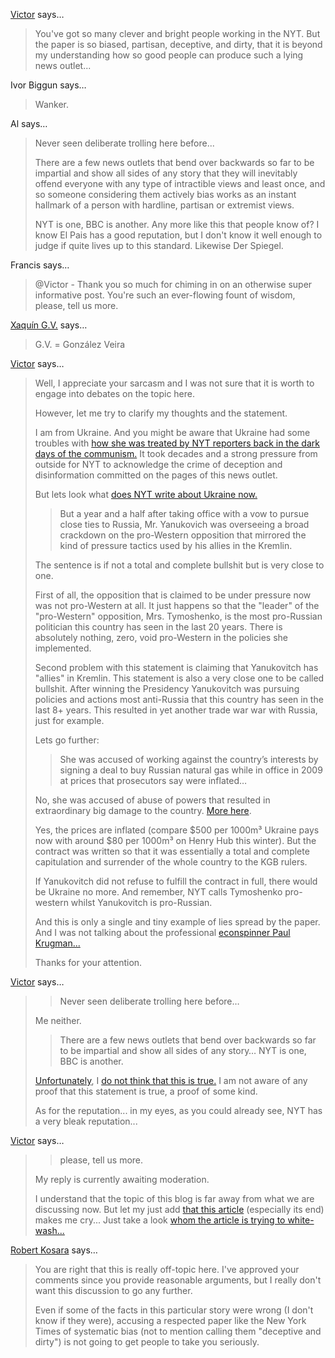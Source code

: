 <a href="http://vityok.livejournal.com" rel="nofollow noopener" target="_blank">Victor</a> says…
>	You've got so many clever and bright people working in the NYT. But the paper is so biased, partisan, deceptive, and dirty, that it is beyond my understanding how so good people can produce such a lying news outlet...

Ivor Biggun says…
>	Wanker.

Al says…
>	Never seen deliberate trolling here before... 
>	
>	There are a few news outlets that bend over backwards so far to be impartial and show all sides of any story that they will inevitably offend everyone with any type of intractible views and least once, and so someone considering them actively bias works as an instant hallmark of a person with hardline, partisan or extremist views.
>	
>	NYT is one, BBC is another. Any more like this that people know of? I know El Pais has a good reputation, but I don't know it well enough to judge if quite lives up to this standard. Likewise Der Spiegel.

Francis says…
>	@Victor - Thank you so much for chiming in on an otherwise super informative post. You're such an ever-flowing fount of wisdom, please, tell us more.

<a href="http://xocas.com" rel="nofollow noopener" target="_blank">Xaquín G.V.</a> says…
>	G.V. = González Veira

<a href="http://vityok.livejournal.com" rel="nofollow noopener" target="_blank">Victor</a> says…
>	Well, I appreciate your sarcasm and I was not sure that it is worth to engage into debates on the topic here.
>	
>	However, let me try to clarify my thoughts and the statement.
>	
>	I am from Ukraine. And you might be aware that Ukraine had some troubles with <a href="http://en.wikipedia.org/wiki/Walter_Duranty#Reporting_the_famine" rel="nofollow">how she was treated by NYT reporters back in the dark days of the communism.</a> It took decades and a strong pressure from outside for NYT to acknowledge the crime of deception and disinformation committed on the pages of this news outlet.
>	
>	But lets look what <a href="http://topics.nytimes.com/top/news/international/countriesandterritories/ukraine/index.html?8qa" rel="nofollow">does NYT write about Ukraine now.</a>
>	<blockquote>But a year and a half after taking office with a vow to pursue close ties to Russia, Mr. Yanukovich was overseeing a broad crackdown on the pro-Western opposition that mirrored the kind of pressure tactics used by his allies in the Kremlin.</blockquote>
>	
>	The sentence is if not a total and complete bullshit but is very close to one.
>	
>	First of all, the opposition that is claimed to be under pressure now was not pro-Western at all. It just happens so that the "leader" of the "pro-Western" opposition, Mrs. Tymoshenko, is the most pro-Russian politician this country has seen in the last 20 years. There is absolutely nothing, zero, void pro-Western in the policies she implemented.
>	
>	Second problem with this statement is claiming that Yanukovitch has "allies" in Kremlin. This statement is also a very close one to be called bullshit. After winning the Presidency Yanukovitch was pursuing policies and actions most anti-Russia that this country has seen in the last 8+ years. This resulted in yet another trade war war with Russia, just for example.
>	
>	Lets go further:
>	<blockquote>She was accused of working against the country’s interests by signing a deal to buy Russian natural gas while in office in 2009 at prices that prosecutors say were inflated…</blockquote>
>	No, she was accused of abuse of powers that resulted in extraordinary big damage to the country. <a href="http://ukr-nationalism.livejournal.com/1790033.html" rel="nofollow">More here</a>.
>	
>	Yes, the prices are inflated (compare $500 per 1000m³ Ukraine pays now with around $80 per 1000m³ on Henry Hub this winter). But the contract was written so that it was essentially a total and complete capitulation and surrender of the whole country to the KGB rulers.
>	
>	If Yanukovitch did not refuse to fulfill the contract in full, there would be Ukraine no more. And remember, NYT calls Tymoshenko pro-western whilst Yanukovitch is pro-Russian.
>	
>	And this is only a single and tiny example of lies spread by the paper. And I was not talking about the professional <a href="http://books.google.com.ua/books/about/Econospinning.html?id=TX-4AAAAIAAJ" rel="nofollow">econspinner Paul Krugman...</a>
>	
>	Thanks for your attention.

<a href="http://vityok.livejournal.com" rel="nofollow noopener" target="_blank">Victor</a> says…
>	<blockquote>Never seen deliberate trolling here before…</blockquote>
>	
>	Me neither.
>	
>	<blockquote>There are a few news outlets that bend over backwards so far to be impartial and show all sides of any story… NYT is one, BBC is another.</blockquote>
>	
>	<a href="http://pjmedia.com/blog/new-doc-on-gray-lady-ignores-papers-institutional-bias/?singlepage=true" rel="nofollow">Unfortunately</a>, I <a href="http://www.nytimes.com/2004/07/25/weekinreview/25bott.html" rel="nofollow">do not think that this is true.</a> I am not aware of any proof that this statement is true, a proof of some kind.
>	
>	As for the reputation... in my eyes, as you could already see, NYT has a very bleak reputation...

<a href="http://vityok.livejournal.com" rel="nofollow noopener" target="_blank">Victor</a> says…
>	<blockquote>please, tell us more.</blockquote>
>	
>	My reply is currently awaiting moderation.
>	
>	I understand that the topic of this blog is far away from what we are discussing now. But let my just add <a href="http://www.nytimes.com/2012/05/03/world/europe/european-politics-dims-ukraines-chance-to-shine-during-soccer-championships.html?_r=1&amp;ref=ukraine" rel="nofollow">that this article</a> (especially its end) makes me cry... Just take a look <a href="http://ukr-nationalism.livejournal.com/1885735.html" rel="nofollow">whom the article is trying to white-wash...</a>

<a href="/about" rel="nofollow noopener" target="_blank">Robert Kosara</a> says…
>	You are right that this is really off-topic here. I've approved your comments since you provide reasonable arguments, but I really don't want this discussion to go any further.
>	
>	Even if some of the facts in this particular story were wrong (I don't know if they were), accusing a respected paper like the New York Times of systematic bias (not to mention calling them "deceptive and dirty") is not going to get people to take you seriously.
